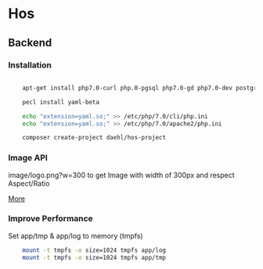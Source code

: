 # Hos

## Backend

### Installation
```bash

    apt-get install php7.0-curl php.0-pgsql php7.0-gd php7.0-dev postgresql-9.3 php-pear libyaml-dev yui-compressor

    pecl install yaml-beta

    echo "extension=yaml.so;" >> /etc/php/7.0/cli/php.ini
    echo "extension=yaml.so;" >> /etc/php/7.0/apache2/php.ini

    composer create-project daehl/hos-project
```

### Image API

image/logo.png?w=300 to get Image with width of 300px and respect Aspect/Ratio

[More](http://glide.thephpleague.com/1.0/api/quick-reference/)

### Improve Performance

Set app/tmp & app/log to memory (tmpfs)

```bash
    mount -t tmpfs -o size=1024 tmpfs app/log
    mount -t tmpfs -o size=1024 tmpfs app/tmp
```